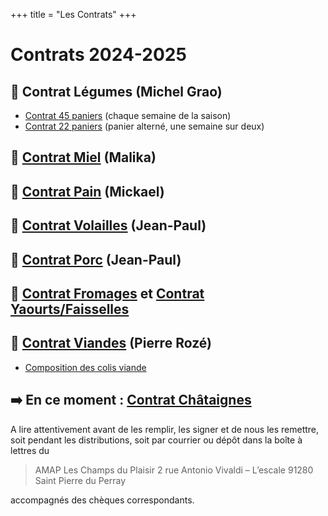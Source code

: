 +++
title = "Les Contrats"
+++

# Contrats 2024-2025

## 🍆 Contrat Légumes (Michel Grao)
  * [Contrat 45 paniers](/contrats/2024-25-Contrat-Legumes-45-paniers.docx) (chaque semaine de la saison)
  * [Contrat 22 paniers](/contrats/2024-25-Contrat-Legumes-22-paniers.docx) (panier alterné, une semaine sur deux)
## 🍯 [Contrat Miel](/contrats/contrat_miel_2024.docx) (Malika)
## 🥖 [Contrat Pain](/contrats/Contrat-Pain-2024.docx) (Mickael)
## 🐔 [Contrat Volailles](/contrats/2024-CONTRAT-VOLAILLES.doc) (Jean-Paul)
## 🐷 [Contrat Porc](/contrats/2024-CONTRAT-PORC-St-Pierre-du-Perray.doc) (Jean-Paul)
## 🧀 [Contrat Fromages](/contrats/2024-CONTRAT-FROMAGES-CHEVRE.docx) et [Contrat Yaourts/Faisselles](/contrats/2024-CONTRAT-FAISSELLES.docx)
## 🐂 [Contrat Viandes](/contrats/Tableau-commande-Amapiens-mai-2024.docx) (Pierre Rozé)
  * [Composition des colis viande](/contrats/rozay-tarifs-_composition-des-colis_2024.docx)
## ➡️ En ce moment : [Contrat Châtaignes](/contrats/Bon_commande_AMAP_12_23.pdf)

A lire attentivement avant de les remplir, les signer et de nous les remettre, soit pendant les distributions, soit par courrier ou dépôt dans la boîte à lettres du

> AMAP Les Champs du Plaisir
> 2 rue Antonio Vivaldi – L’escale
> 91280 Saint Pierre du Perray

accompagnés des chèques correspondants.
